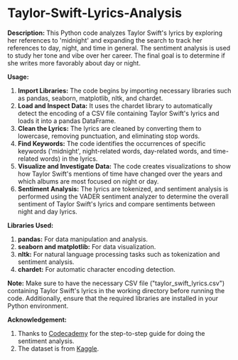 # Taylor-Swift-Lyrics-Analysis

**Description:**
This Python code analyzes Taylor Swift's lyrics by exploring her references to 'midnight' and expanding the search to track her references to day, night, and time in general. The sentiment analysis is used to study her tone and vibe over her career. The final goal is to determine if she writes more favorably about day or night.

**Usage:**
1. **Import Libraries:** The code begins by importing necessary libraries such as pandas, seaborn, matplotlib, nltk, and chardet.
2. **Load and Inspect Data:** It uses the chardet library to automatically detect the encoding of a CSV file containing Taylor Swift's lyrics and loads it into a pandas DataFrame.
3. **Clean the Lyrics:** The lyrics are cleaned by converting them to lowercase, removing punctuation, and eliminating stop words.
4. **Find Keywords:** The code identifies the occurrences of specific keywords ('midnight', night-related words, day-related words, and time-related words) in the lyrics.
5. **Visualize and Investigate Data:** The code creates visualizations to show how Taylor Swift's mentions of time have changed over the years and which albums are most focused on night or day.
6. **Sentiment Analysis:** The lyrics are tokenized, and sentiment analysis is performed using the VADER sentiment analyzer to determine the overall sentiment of Taylor Swift's lyrics and compare sentiments between night and day lyrics.

**Libraries Used:**
1. **pandas:** For data manipulation and analysis.
2. **seaborn and matplotlib:** For data visualization.
3. **nltk:** For natural language processing tasks such as tokenization and sentiment analysis.
4. **chardet:** For automatic character encoding detection.

**Note:**
Make sure to have the necessary CSV file ("taylor_swift_lyrics.csv") containing Taylor Swift's lyrics in the working directory before running the code. Additionally, ensure that the required libraries are installed in your Python environment.

**Acknowledgement:**
1. Thanks to [Codecademy](https://news.codecademy.com/song-lyric-topic-analysis-live/) for the step-to-step guide for doing the sentiment analysis.
2. The dataset is from [Kaggle](https://www.kaggle.com/datasets/PromptCloudHQ/taylor-swift-song-lyrics-from-all-the-albums/data).
